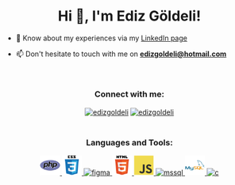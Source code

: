 <h1 align="center">Hi 👋, I'm Ediz Göldeli!</h1>

- 📄 Know about my experiences via my [LinkedIn page](https://www.linkedin.com/in/ediz-göldeli-054765139/)

- 📫 Don't hesitate to touch with me on **edizgoldeli@hotmail.com**
<br><br><br>
<h3 align="center">Connect with me:</h3>
<p align="center">
<a href="https://www.linkedin.com/in/ediz-göldeli-054765139/" target="blank"><img align="center" src="https://raw.githubusercontent.com/rahuldkjain/github-profile-readme-generator/master/src/images/icons/Social/linked-in-alt.svg" alt="edizgoldeli" height="30" width="40" /></a>
<a href="https://instagram.com/edizgoldeli" target="blank"><img align="center" src="https://raw.githubusercontent.com/rahuldkjain/github-profile-readme-generator/master/src/images/icons/Social/instagram.svg" alt="edizgoldeli" height="30" width="40" /></a>
</p>
<h3 align="center"><br>Languages and Tools:</h3>
<p align="center"> 
<a href="https://www.php.net" target="_blank"> <img src="https://raw.githubusercontent.com/devicons/devicon/master/icons/php/php-original.svg" alt="php" width="40" height="40"/> </a>
<a href="https://www.w3schools.com/css/" target="_blank"> <img src="https://raw.githubusercontent.com/devicons/devicon/master/icons/css3/css3-original-wordmark.svg" alt="css3" width="40" height="40"/> </a> 
<a href="https://www.figma.com/" target="_blank"> <img src="https://www.vectorlogo.zone/logos/figma/figma-icon.svg" alt="figma" width="40" height="40"/> </a> <a href="https://www.w3.org/html/" target="_blank"> <img src="https://raw.githubusercontent.com/devicons/devicon/master/icons/html5/html5-original-wordmark.svg" alt="html5" width="40" height="40"/> </a> 
<a href="https://developer.mozilla.org/en-US/docs/Web/JavaScript" target="_blank"> <img src="https://raw.githubusercontent.com/devicons/devicon/master/icons/javascript/javascript-original.svg" alt="javascript" width="40" height="40"/> </a> 
<a href="https://www.microsoft.com/en-us/sql-server" target="_blank"> <img src="https://www.svgrepo.com/show/303229/microsoft-sql-server-logo.svg" alt="mssql" width="40" height="40"/> </a> 
<a href="https://www.mysql.com/" target="_blank"> <img src="https://raw.githubusercontent.com/devicons/devicon/master/icons/mysql/mysql-original-wordmark.svg" alt="mysql" width="40" height="40"/> </a> 
 <a href="https://www.iso.org/standard/74528.html" target="_blank"> <img src="https://commons.wikimedia.org/wiki/File:C_Programming_Language.svg" alt="c" width="40" height="40"/> </a> 
 </p>
